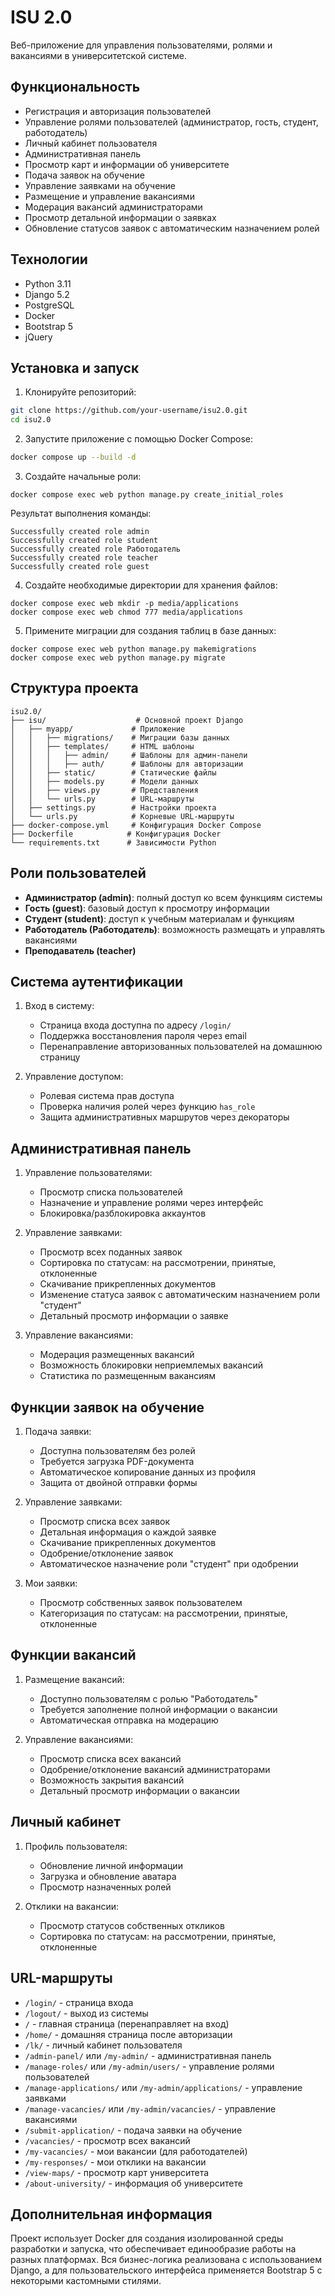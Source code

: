 # ISU 2.0

Веб-приложение для управления пользователями, ролями и вакансиями в университетской системе.

## Функциональность

- Регистрация и авторизация пользователей
- Управление ролями пользователей (администратор, гость, студент, работодатель)
- Личный кабинет пользователя
- Административная панель
- Просмотр карт и информации об университете
- Подача заявок на обучение
- Управление заявками на обучение
- Размещение и управление вакансиями
- Модерация вакансий администраторами
- Просмотр детальной информации о заявках
- Обновление статусов заявок с автоматическим назначением ролей

## Технологии

- Python 3.11
- Django 5.2
- PostgreSQL
- Docker
- Bootstrap 5
- jQuery

## Установка и запуск

1. Клонируйте репозиторий:
```bash
git clone https://github.com/your-username/isu2.0.git
cd isu2.0
```

2. Запустите приложение с помощью Docker Compose:
```bash
docker compose up --build -d
```
3. Создайте начальные роли:
```
docker compose exec web python manage.py create_initial_roles
```

Результат выполнения команды:
```
Successfully created role admin
Successfully created role student
Successfully created role Работодатель
Successfully created role teacher
Successfully created role guest
```

4. Создайте необходимые директории для хранения файлов:
```
docker compose exec web mkdir -p media/applications
docker compose exec web chmod 777 media/applications
```
5. Примените миграции для создания таблиц в базе данных:
```
docker compose exec web python manage.py makemigrations
docker compose exec web python manage.py migrate
```

## Структура проекта

```
isu2.0/
├── isu/                    # Основной проект Django
│   ├── myapp/             # Приложение
│   │   ├── migrations/    # Миграции базы данных
│   │   ├── templates/     # HTML шаблоны
│   │   │   ├── admin/     # Шаблоны для админ-панели
│   │   │   ├── auth/      # Шаблоны для авторизации
│   │   ├── static/        # Статические файлы
│   │   ├── models.py      # Модели данных
│   │   ├── views.py       # Представления
│   │   └── urls.py        # URL-маршруты
│   ├── settings.py        # Настройки проекта
│   └── urls.py            # Корневые URL-маршруты
├── docker-compose.yml     # Конфигурация Docker Compose
├── Dockerfile            # Конфигурация Docker
└── requirements.txt      # Зависимости Python
```

## Роли пользователей

- **Администратор (admin)**: полный доступ ко всем функциям системы
- **Гость (guest)**: базовый доступ к просмотру информации
- **Студент (student)**: доступ к учебным материалам и функциям
- **Работодатель (Работодатель)**: возможность размещать и управлять вакансиями
- **Преподаватель (teacher)**

## Система аутентификации

1. Вход в систему:
   - Страница входа доступна по адресу `/login/`
   - Поддержка восстановления пароля через email
   - Перенаправление авторизованных пользователей на домашнюю страницу

2. Управление доступом:
   - Ролевая система прав доступа
   - Проверка наличия ролей через функцию `has_role`
   - Защита административных маршрутов через декораторы

## Административная панель

1. Управление пользователями:
   - Просмотр списка пользователей
   - Назначение и управление ролями через интерфейс
   - Блокировка/разблокировка аккаунтов

2. Управление заявками:
   - Просмотр всех поданных заявок
   - Сортировка по статусам: на рассмотрении, принятые, отклоненные
   - Скачивание прикрепленных документов
   - Изменение статуса заявок с автоматическим назначением роли "студент"
   - Детальный просмотр информации о заявке

3. Управление вакансиями:
   - Модерация размещенных вакансий
   - Возможность блокировки неприемлемых вакансий
   - Статистика по размещенным вакансиям

## Функции заявок на обучение

1. Подача заявки:
   - Доступна пользователям без ролей
   - Требуется загрузка PDF-документа
   - Автоматическое копирование данных из профиля
   - Защита от двойной отправки формы

2. Управление заявками:
   - Просмотр списка всех заявок
   - Детальная информация о каждой заявке
   - Скачивание прикрепленных документов
   - Одобрение/отклонение заявок
   - Автоматическое назначение роли "студент" при одобрении

3. Мои заявки:
   - Просмотр собственных заявок пользователем
   - Категоризация по статусам: на рассмотрении, принятые, отклоненные

## Функции вакансий

1. Размещение вакансий:
   - Доступно пользователям с ролью "Работодатель"
   - Требуется заполнение полной информации о вакансии
   - Автоматическая отправка на модерацию

2. Управление вакансиями:
   - Просмотр списка всех вакансий
   - Одобрение/отклонение вакансий администраторами
   - Возможность закрытия вакансий
   - Детальный просмотр информации о вакансии

## Личный кабинет

1. Профиль пользователя:
   - Обновление личной информации
   - Загрузка и обновление аватара
   - Просмотр назначенных ролей

2. Отклики на вакансии:
   - Просмотр статусов собственных откликов
   - Сортировка по статусам: на рассмотрении, принятые, отклоненные

## URL-маршруты

- `/login/` - страница входа
- `/logout/` - выход из системы
- `/` - главная страница (перенаправляет на вход)
- `/home/` - домашняя страница после авторизации
- `/lk/` - личный кабинет пользователя
- `/admin-panel/` или `/my-admin/` - административная панель
- `/manage-roles/` или `/my-admin/users/` - управление ролями пользователей
- `/manage-applications/` или `/my-admin/applications/` - управление заявками
- `/manage-vacancies/` или `/my-admin/vacancies/` - управление вакансиями
- `/submit-application/` - подача заявки на обучение
- `/vacancies/` - просмотр всех вакансий
- `/my-vacancies/` - мои вакансии (для работодателей)
- `/my-responses/` - мои отклики на вакансии
- `/view-maps/` - просмотр карт университета
- `/about-university/` - информация об университете

## Дополнительная информация

Проект использует Docker для создания изолированной среды разработки и запуска, что обеспечивает единообразие работы на разных платформах. Вся бизнес-логика реализована с использованием Django, а для пользовательского интерфейса применяется Bootstrap 5 с некоторыми кастомными стилями.

